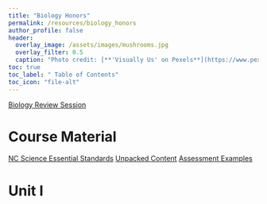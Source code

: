 ```yaml
---
title: "Biology Honors"
permalink: /resources/biology_honors
author_profile: false
header:
  overlay_image: /assets/images/mushrooms.jpg 
  overlay_filter: 0.5
  caption: "Photo credit: [**'Visually Us' on Pexels**](https://www.pexels.com/photo/white-fungi-1643416/)"
toc: true
toc_label: " Table of Contents"
toc_icon: "file-alt"
---
```



<a href="/resources/biology_honors/biology_review_session" class="btn btn--primary btn--x-large">Biology Review Session</a>

# Course Material
<a href="https://drive.google.com/file/d/1xC2ldAh-Z4cZJ1YIgPUPxfPYYtmIRxLA/view?usp=sharing
" class="btn btn--primary btn--x-large">NC Science Essential Standards</a>
<a href="https://drive.google.com/file/d/1ehSRQBMQ3QAH1ylkMZbRNx3HCVWPm25F/view?usp=sharing
" class="btn btn--primary btn--x-large">Unpacked Content</a>
<a href="https://drive.google.com/file/d/1pMoAzg_Z347bQxxr4WxORHqSXP9IjWyW/view?usp=sharing
" class="btn btn--primary btn--x-large">Assessment Examples</a>

# Unit I